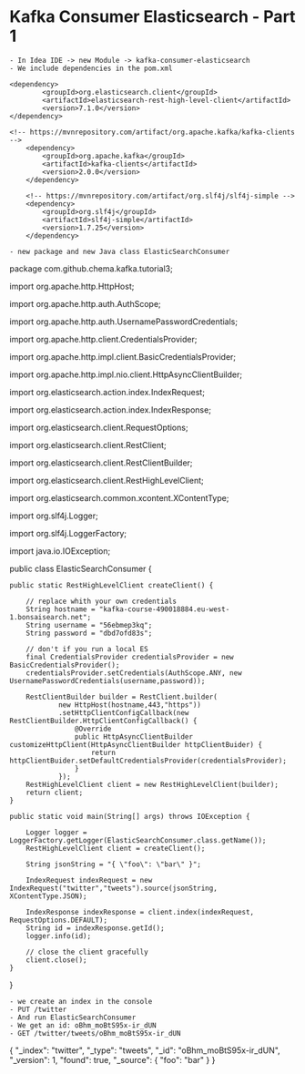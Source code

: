 # Kafka Consumer Elasticsearch - Part 1

	- In Idea IDE -> new Module -> kafka-consumer-elasticsearch
	- We include dependencies in the pom.xml

	<dependency>
    		<groupId>org.elasticsearch.client</groupId>
    		<artifactId>elasticsearch-rest-high-level-client</artifactId>
    		<version>7.1.0</version>
	</dependency>

	<!-- https://mvnrepository.com/artifact/org.apache.kafka/kafka-clients -->
        <dependency>
            <groupId>org.apache.kafka</groupId>
            <artifactId>kafka-clients</artifactId>
            <version>2.0.0</version>
        </dependency>

        <!-- https://mvnrepository.com/artifact/org.slf4j/slf4j-simple -->
        <dependency>
            <groupId>org.slf4j</groupId>
            <artifactId>slf4j-simple</artifactId>
            <version>1.7.25</version>
        </dependency>

	- new package and new Java class ElasticSearchConsumer

package com.github.chema.kafka.tutorial3;

import org.apache.http.HttpHost;

import org.apache.http.auth.AuthScope;

import org.apache.http.auth.UsernamePasswordCredentials;

import org.apache.http.client.CredentialsProvider;

import org.apache.http.impl.client.BasicCredentialsProvider;

import org.apache.http.impl.nio.client.HttpAsyncClientBuilder;

import org.elasticsearch.action.index.IndexRequest;

import org.elasticsearch.action.index.IndexResponse;

import org.elasticsearch.client.RequestOptions;

import org.elasticsearch.client.RestClient;

import org.elasticsearch.client.RestClientBuilder;

import org.elasticsearch.client.RestHighLevelClient;

import org.elasticsearch.common.xcontent.XContentType;

import org.slf4j.Logger;

import org.slf4j.LoggerFactory;

import java.io.IOException;

public class ElasticSearchConsumer {

    public static RestHighLevelClient createClient() {

        // replace whith your own credentials
        String hostname = "kafka-course-490018884.eu-west-1.bonsaisearch.net";
        String username = "56ebmep3kq";
        String password = "dbd7ofd83s";

        // don't if you run a local ES
        final CredentialsProvider credentialsProvider = new BasicCredentialsProvider();
        credentialsProvider.setCredentials(AuthScope.ANY, new UsernamePasswordCredentials(username,password));

        RestClientBuilder builder = RestClient.builder(
                new HttpHost(hostname,443,"https"))
                .setHttpClientConfigCallback(new RestClientBuilder.HttpClientConfigCallback() {
                    @Override
                    public HttpAsyncClientBuilder customizeHttpClient(HttpAsyncClientBuilder httpClientBuider) {
                        return httpClientBuider.setDefaultCredentialsProvider(credentialsProvider);
                    }
                });
        RestHighLevelClient client = new RestHighLevelClient(builder);
        return client;
    }

    public static void main(String[] args) throws IOException {

        Logger logger = LoggerFactory.getLogger(ElasticSearchConsumer.class.getName());
        RestHighLevelClient client = createClient();

        String jsonString = "{ \"foo\": \"bar\" }";

        IndexRequest indexRequest = new IndexRequest("twitter","tweets").source(jsonString, XContentType.JSON);

        IndexResponse indexResponse = client.index(indexRequest, RequestOptions.DEFAULT);
        String id = indexResponse.getId();
        logger.info(id);

        // close the client gracefully
        client.close();
    }

}

	- we create an index in the console
	- PUT /twitter
	- And run ElasticSearchConsumer
	- We get an id: oBhm_moBtS95x-ir_dUN
	- GET /twitter/tweets/oBhm_moBtS95x-ir_dUN

{
  "_index": "twitter",
  "_type": "tweets",
  "_id": "oBhm_moBtS95x-ir_dUN",
  "_version": 1,
  "found": true,
  "_source": {
    "foo": "bar"
  }
}